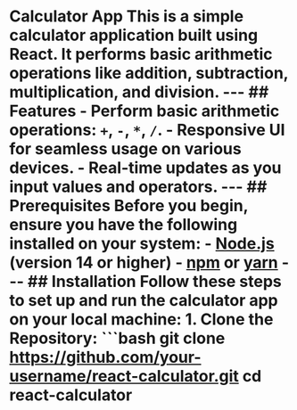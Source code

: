 # Calculator App This is a simple calculator application built using React. It performs basic arithmetic operations like addition, subtraction, multiplication, and division. --- ## Features - Perform basic arithmetic operations: `+`, `-`, `*`, `/`. - Responsive UI for seamless usage on various devices. - Real-time updates as you input values and operators. --- ## Prerequisites Before you begin, ensure you have the following installed on your system: - [Node.js](https://nodejs.org/) (version 14 or higher) - [npm](https://www.npmjs.com/) or [yarn](https://yarnpkg.com/) --- ## Installation Follow these steps to set up and run the calculator app on your local machine: 1. **Clone the Repository**: ```bash git clone https://github.com/your-username/react-calculator.git cd react-calculator